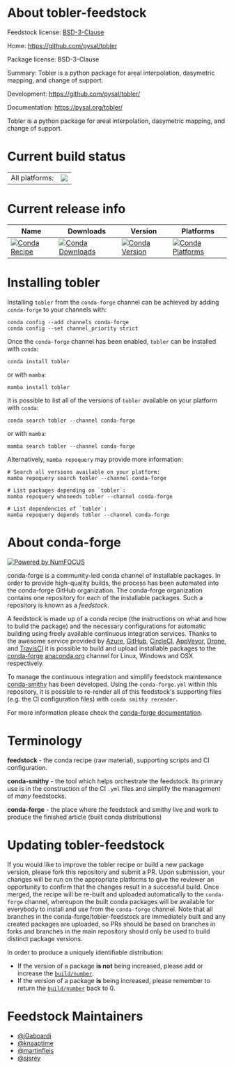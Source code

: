 About tobler-feedstock
======================

Feedstock license: [BSD-3-Clause](https://github.com/conda-forge/tobler-feedstock/blob/main/LICENSE.txt)

Home: https://github.com/pysal/tobler

Package license: BSD-3-Clause

Summary: Tobler is a python package for areal interpolation, dasymetric mapping, and change of support.

Development: https://github.com/pysal/tobler/

Documentation: https://pysal.org/tobler/

Tobler is a python package for areal interpolation, dasymetric mapping, and change of support.


Current build status
====================


<table><tr><td>All platforms:</td>
    <td>
      <a href="https://dev.azure.com/conda-forge/feedstock-builds/_build/latest?definitionId=8799&branchName=main">
        <img src="https://dev.azure.com/conda-forge/feedstock-builds/_apis/build/status/tobler-feedstock?branchName=main">
      </a>
    </td>
  </tr>
</table>

Current release info
====================

| Name | Downloads | Version | Platforms |
| --- | --- | --- | --- |
| [![Conda Recipe](https://img.shields.io/badge/recipe-tobler-green.svg)](https://anaconda.org/conda-forge/tobler) | [![Conda Downloads](https://img.shields.io/conda/dn/conda-forge/tobler.svg)](https://anaconda.org/conda-forge/tobler) | [![Conda Version](https://img.shields.io/conda/vn/conda-forge/tobler.svg)](https://anaconda.org/conda-forge/tobler) | [![Conda Platforms](https://img.shields.io/conda/pn/conda-forge/tobler.svg)](https://anaconda.org/conda-forge/tobler) |

Installing tobler
=================

Installing `tobler` from the `conda-forge` channel can be achieved by adding `conda-forge` to your channels with:

```
conda config --add channels conda-forge
conda config --set channel_priority strict
```

Once the `conda-forge` channel has been enabled, `tobler` can be installed with `conda`:

```
conda install tobler
```

or with `mamba`:

```
mamba install tobler
```

It is possible to list all of the versions of `tobler` available on your platform with `conda`:

```
conda search tobler --channel conda-forge
```

or with `mamba`:

```
mamba search tobler --channel conda-forge
```

Alternatively, `mamba repoquery` may provide more information:

```
# Search all versions available on your platform:
mamba repoquery search tobler --channel conda-forge

# List packages depending on `tobler`:
mamba repoquery whoneeds tobler --channel conda-forge

# List dependencies of `tobler`:
mamba repoquery depends tobler --channel conda-forge
```


About conda-forge
=================

[![Powered by
NumFOCUS](https://img.shields.io/badge/powered%20by-NumFOCUS-orange.svg?style=flat&colorA=E1523D&colorB=007D8A)](https://numfocus.org)

conda-forge is a community-led conda channel of installable packages.
In order to provide high-quality builds, the process has been automated into the
conda-forge GitHub organization. The conda-forge organization contains one repository
for each of the installable packages. Such a repository is known as a *feedstock*.

A feedstock is made up of a conda recipe (the instructions on what and how to build
the package) and the necessary configurations for automatic building using freely
available continuous integration services. Thanks to the awesome service provided by
[Azure](https://azure.microsoft.com/en-us/services/devops/), [GitHub](https://github.com/),
[CircleCI](https://circleci.com/), [AppVeyor](https://www.appveyor.com/),
[Drone](https://cloud.drone.io/welcome), and [TravisCI](https://travis-ci.com/)
it is possible to build and upload installable packages to the
[conda-forge](https://anaconda.org/conda-forge) [anaconda.org](https://anaconda.org/)
channel for Linux, Windows and OSX respectively.

To manage the continuous integration and simplify feedstock maintenance
[conda-smithy](https://github.com/conda-forge/conda-smithy) has been developed.
Using the ``conda-forge.yml`` within this repository, it is possible to re-render all of
this feedstock's supporting files (e.g. the CI configuration files) with ``conda smithy rerender``.

For more information please check the [conda-forge documentation](https://conda-forge.org/docs/).

Terminology
===========

**feedstock** - the conda recipe (raw material), supporting scripts and CI configuration.

**conda-smithy** - the tool which helps orchestrate the feedstock.
                   Its primary use is in the construction of the CI ``.yml`` files
                   and simplify the management of *many* feedstocks.

**conda-forge** - the place where the feedstock and smithy live and work to
                  produce the finished article (built conda distributions)


Updating tobler-feedstock
=========================

If you would like to improve the tobler recipe or build a new
package version, please fork this repository and submit a PR. Upon submission,
your changes will be run on the appropriate platforms to give the reviewer an
opportunity to confirm that the changes result in a successful build. Once
merged, the recipe will be re-built and uploaded automatically to the
`conda-forge` channel, whereupon the built conda packages will be available for
everybody to install and use from the `conda-forge` channel.
Note that all branches in the conda-forge/tobler-feedstock are
immediately built and any created packages are uploaded, so PRs should be based
on branches in forks and branches in the main repository should only be used to
build distinct package versions.

In order to produce a uniquely identifiable distribution:
 * If the version of a package **is not** being increased, please add or increase
   the [``build/number``](https://docs.conda.io/projects/conda-build/en/latest/resources/define-metadata.html#build-number-and-string).
 * If the version of a package **is** being increased, please remember to return
   the [``build/number``](https://docs.conda.io/projects/conda-build/en/latest/resources/define-metadata.html#build-number-and-string)
   back to 0.

Feedstock Maintainers
=====================

* [@jGaboardi](https://github.com/jGaboardi/)
* [@knaaptime](https://github.com/knaaptime/)
* [@martinfleis](https://github.com/martinfleis/)
* [@sjsrey](https://github.com/sjsrey/)

